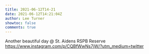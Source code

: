 ```yaml
---
title: 2021-06-12T14-21
date: 2021-06-12T14:21:04Z
author: Lee Turner
showtoc: false
comments: true
---
```


Another beautiful day @ St. Aidens RSPB Reserve https://www.instagram.com/p/CQBfWwNs7jW/?utm_medium=twitter


